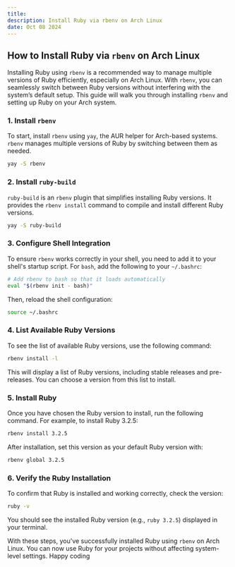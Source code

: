 ```yaml
---
title: 
description: Install Ruby via rbenv on Arch Linux
date: Oct 08 2024
---
```

## How to Install Ruby via `rbenv` on Arch Linux

Installing Ruby using `rbenv` is a recommended way to manage multiple versions of Ruby efficiently, especially on Arch Linux. With `rbenv`, you can seamlessly switch between Ruby versions without interfering with the system’s default setup. This guide will walk you through installing `rbenv` and setting up Ruby on your Arch system.

### 1. Install `rbenv`

To start, install `rbenv` using `yay`, the AUR helper for Arch-based systems. `rbenv` manages multiple versions of Ruby by switching between them as needed.

```bash
yay -S rbenv
```

### 2. Install `ruby-build`

`ruby-build` is an `rbenv` plugin that simplifies installing Ruby versions. It provides the `rbenv install` command to compile and install different Ruby versions.

```bash
yay -S ruby-build
```

### 3. Configure Shell Integration

To ensure `rbenv` works correctly in your shell, you need to add it to your shell's startup script. For `bash`, add the following to your `~/.bashrc`:

```bash
# Add rbenv to bash so that it loads automatically
eval "$(rbenv init - bash)"
```

Then, reload the shell configuration:

```bash
source ~/.bashrc
```

### 4. List Available Ruby Versions

To see the list of available Ruby versions, use the following command:

```bash
rbenv install -l
```

This will display a list of Ruby versions, including stable releases and pre-releases. You can choose a version from this list to install.

### 5. Install Ruby

Once you have chosen the Ruby version to install, run the following command. For example, to install Ruby 3.2.5:

```bash
rbenv install 3.2.5
```

After installation, set this version as your default Ruby version with:

```bash
rbenv global 3.2.5
```

### 6. Verify the Ruby Installation

To confirm that Ruby is installed and working correctly, check the version:

```bash
ruby -v
```

You should see the installed Ruby version (e.g., `ruby 3.2.5`) displayed in your terminal.

With these steps, you've successfully installed Ruby using `rbenv` on Arch Linux. You can now use Ruby for your projects without affecting system-level settings. Happy coding